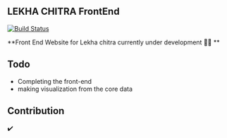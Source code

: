 ## LEKHA CHITRA FrontEnd


[![Build Status](https://travis-ci.org/lekha-chitr/frontend.svg?branch=master)](https://travis-ci.org/lekha-chitr/frontend)

**Front End Website for Lekha chitra currently under development :construction_worker_man: **

## Todo

  - Completing the front-end 
  - making visualization from the core data
  
## Contribution

:heavy_check_mark:
